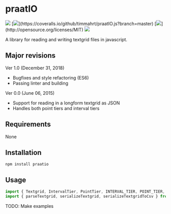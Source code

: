 
# praatIO

[![](https://travis-ci.org/timmahrt/praatIO.js.svg?branch=master)](https://travis-ci.org/timmahrt/praatIO.js)
[![](https://coveralls.io/repos/github/timmahrt/praatIO.js/badge.svg?)](https://coveralls.io/github/timmahrt/praatIO.js?branch=master)
[![](https://img.shields.io/badge/license-MIT-blue.svg?)](http://opensource.org/licenses/MIT)
[![](https://img.shields.io/npm/v/praatio.svg)](https://www.npmjs.com/package/praatio)

A library for reading and writing textgrid files in javascript.


## Major revisions

Ver 1.0 (December 31, 2018)
- Bugfixes and style refactoring (ES6)
- Passing linter and building

Ver 0.0 (June 06, 2015)
- Support for reading in a longform textgrid as JSON
- Handles both point tiers and interval tiers


## Requirements

None


## Installation

`npm install praatio`


## Usage

```javascript
import { Textgrid, IntervalTier, PointTier, INTERVAL_TIER, POINT_TIER, MIN_INTERVAL_LENGTH } from 'praatio/textgrid.js'
import { parseTextgrid, serializeTextgrid, serializeTextgridToCsv } from 'praatio/textgrid_io.js'
```

TODO: Make examples



